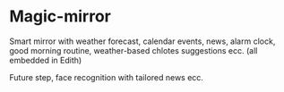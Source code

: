 # Magic-mirror
Smart mirror with weather forecast, calendar events, news, alarm clock, good morning routine, weather-based chlotes suggestions ecc. (all embedded in Edith)

Future step, face recognition with tailored news ecc.
